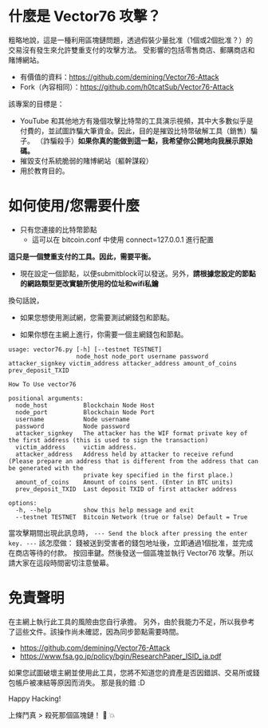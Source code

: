 # 什麼是 Vector76 攻擊？

粗略地說，這是一種利用區塊鏈問題，透過假裝少量批准（1個或2個批准？）的交易沒有發生來允許雙重支付的攻擊方法。
受影響的包括零售商店、郵購商店和賭博網站。

- 有價值的資料：https://github.com/demining/Vector76-Attack
- Fork（內容相同）：https://github.com/h0tcatSub/Vector76-Attack

該專案的目標是：

- YouTube 和其他地方有幾個攻擊比特幣的工具演示視頻，其中大多數似乎是付費的，並試圖詐騙大筆資金。因此，目的是摧毀比特幣破解工具（銷售）騙子。 （詐騙殺手）**如果你真的能做到這一點，我希望你公開地向我展示原始碼。**
- 摧毀支付系統脆弱的賭博網站（軀幹謀殺）
- 用於教育目的。

# 如何使用/您需要什麼

- 只有您連接的比特幣節點
  - 這可以在 bitcoin.conf 中使用 connect=127.0.0.1 進行配置

**這只是一個雙重支付的工具。因此，需要平衡。**

- 現在設定一個節點，以便submitblock可以發送。另外，**請根據您設定的節點的網路類型更改實驗所使用的位址和wifi私鑰**

換句話說，
- 如果您想使用測試網，您需要測試網錢包和節點。

- 如果你想在主網上進行，你需要一個主網錢包和節點。

```
usage: vector76.py [-h] [--testnet TESTNET]
                   node_host node_port username password attacker_signkey victim_address attacker_address amount_of_coins prev_deposit_TXID

How To Use vector76

positional arguments:
  node_host          Blockchain Node Host
  node_port          Blockchain Node Port
  username           Node username
  password           Node password
  attacker_signkey   The attacker has the WIF format private key of the first address (this is used to sign the transaction)
  victim_address     victim address.
  attacker_address   Address held by attacker to receive refund (Please prepare an address that is different from the address that can be generated with the
                     private key specified in the first place.)
  amount_of_coins    Amount of coins sent. (Enter in BTC units)
  prev_deposit_TXID  Last deposit TXID of first attacker address

options:
  -h, --help         show this help message and exit
  --testnet TESTNET  Bitcoin Network (true or false) Default = True
```


當攻擊期間出現此訊息時，
```--- Send the block after pressing the enter key. ---```
該怎麼做：
錢被送到受害者的錢包地址後，立即通過1個批准，並完成在商店等待的付款。
按回車鍵。然後發送一個區塊並執行 Vector76 攻擊。所以請大家在這段時間密切注意螢幕。


# 免責聲明

在主網上執行此工具的風險由您自行承擔。
另外，由於我能力不足，所以我參考了這些文件。該操作尚未確認，因為同步節點需要時間。
- https://github.com/demining/Vector76-Attack
- https://www.fsa.go.jp/policy/bgin/ResearchPaper_ISID_ja.pdf

如果您試圖破壞主網並使用此工具，您將不知道您的資產是否因錯誤、交易所或錢包帳戶被凍結等原因而消失。
那是我的錯 :D


Happy Hacking!


上條鬥真 > 殺死那個區塊鏈！ 👊  💥 